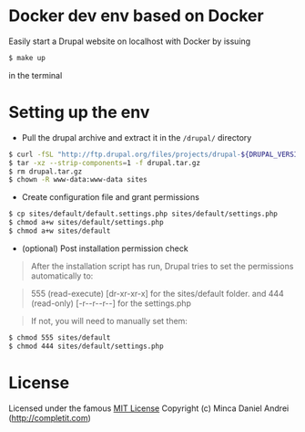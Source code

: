 # Docker dev env based on Docker
Easily start a Drupal website on localhost with Docker by issuing
```sh
$ make up
```
in the terminal

# Setting up the env
- Pull the drupal archive and extract it in the `/drupal/` directory
```sh
$ curl -fSL "http://ftp.drupal.org/files/projects/drupal-${DRUPAL_VERSION}.tar.gz" -o drupal.tar.gz
$ tar -xz --strip-components=1 -f drupal.tar.gz
$ rm drupal.tar.gz
$ chown -R www-data:www-data sites
```
- Create configuration file and grant permissions
```sh
$ cp sites/default/default.settings.php sites/default/settings.php
$ chmod a+w sites/default/settings.php
$ chmod a+w sites/default
```
- (optional) Post installation permission check

> After the installation script has run, Drupal tries to set the permissions automatically to:

> 555 (read-execute) [dr-xr-xr-x] for the sites/default folder.
> and
> 444 (read-only) [-r--r--r--] for the settings.php

> If not, you will need to manually set them:
```sh
$ chmod 555 sites/default
$ chmod 444 sites/default/settings.php
```

# License
Licensed under the famous [MIT License](http://opensource.org/licenses/MIT)
Copyright (c) Minca Daniel Andrei (http://completit.com)
